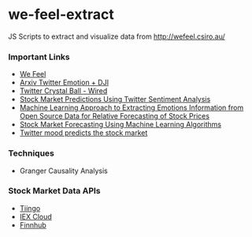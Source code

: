 # we-feel-extract
JS Scripts to extract and visualize data from http://wefeel.csiro.au/

### Important Links
* [We Feel](http://wefeel.csiro.au/)
* [Arxiv Twitter Emotion + DJI](https://arxiv.org/pdf/1010.3003.pdf)
* [Twitter Crystal Ball - Wired](https://www.wired.com/2010/10/twitter-crystal-ball/)
* [Stock Market Predictions Using Twitter Sentiment Analysis](http://cs229.stanford.edu/proj2011/GoelMittal-StockMarketPredictionUsingTwitterSentimentAnalysis.pdf)
* [Machine Learning Approach to Extracting Emotions Information from Open Source Data for Relative Forecasting of Stock Prices](https://ieeexplore.ieee.org/document/8674180)
* [Stock Market Forecasting Using Machine Learning Algorithms](http://cs229.stanford.edu/proj2012/ShenJiangZhang-StockMarketForecastingusingMachineLearningAlgorithms.pdf)
* [Twitter mood predicts the stock market](https://arxiv.org/pdf/1010.3003.pdf)

### Techniques
* Granger Causality Analysis

### Stock Market Data APIs
* [Tiingo](https://www.tiingo.com/)
* [IEX Cloud](https://iexcloud.io/)
* [Finnhub](https://finnhub.io/)